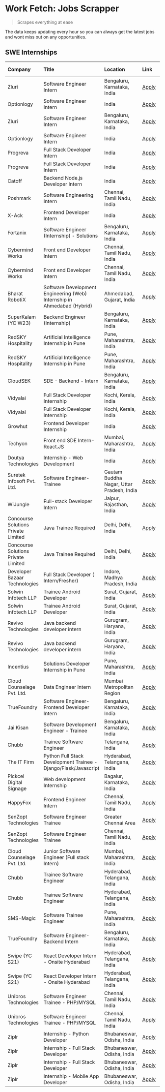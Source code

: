 # Work Fetch: Jobs Scrapper
> Scrapes everything at ease

The data keeps updating every hour so you can always get the latest jobs and wont miss out on any opportunities.

## SWE Internships
<!--START_SECTION:workfetch-->
| Company                             | Title                                                                   | Location                                  | Link                                                                                                                                                                                                                                                                                    | Date Posted   |
|:------------------------------------|:------------------------------------------------------------------------|:------------------------------------------|:----------------------------------------------------------------------------------------------------------------------------------------------------------------------------------------------------------------------------------------------------------------------------------------|:--------------|
| Zluri                               | Software Engineer Intern                                                | Bengaluru, Karnataka, India               | [Apply](https://in.linkedin.com/jobs/view/software-engineer-intern-at-zluri-3935996498?position=54&pageNum=0&refId=KxcBug3IGZrZsCwmOt%2FJGQ%3D%3D&trackingId=nqODxGPROfytQ7baQMXHGg%3D%3D&trk=public_jobs_jserp-result_search-card)                                                     | 2024-05-27    |
| Optionlogy                          | Software Engineer Intern                                                | India                                     | [Apply](https://in.linkedin.com/jobs/view/software-engineer-intern-at-optionlogy-3935949453?position=58&pageNum=0&refId=KxcBug3IGZrZsCwmOt%2FJGQ%3D%3D&trackingId=iQQGydNfZWkQ60LDEykWCg%3D%3D&trk=public_jobs_jserp-result_search-card)                                                | 2024-05-27    |
| Zluri                               | Software Engineer Intern                                                | Bengaluru, Karnataka, India               | [Apply](https://in.linkedin.com/jobs/view/software-engineer-intern-at-zluri-3935996498?position=4&pageNum=5&refId=EsVEjuIkSaOgVKaLVbeDdA%3D%3D&trackingId=W6uIkNHVgOECELuhSLGqTg%3D%3D&trk=public_jobs_jserp-result_search-card)                                                        | 2024-05-27    |
| Optionlogy                          | Software Engineer Intern                                                | India                                     | [Apply](https://in.linkedin.com/jobs/view/software-engineer-intern-at-optionlogy-3935949453?position=8&pageNum=5&refId=EsVEjuIkSaOgVKaLVbeDdA%3D%3D&trackingId=%2BbWCMtKwsyZilU%2BTyBp4%2BA%3D%3D&trk=public_jobs_jserp-result_search-card)                                             | 2024-05-27    |
| Progreva                            | Full Stack Developer Intern                                             | India                                     | [Apply](https://in.linkedin.com/jobs/view/full-stack-developer-intern-at-progreva-3931610238?position=32&pageNum=0&refId=KxcBug3IGZrZsCwmOt%2FJGQ%3D%3D&trackingId=0KYEPsVzFZvQ43QYhDNtbA%3D%3D&trk=public_jobs_jserp-result_search-card)                                               | 2024-05-24    |
| Progreva                            | Full Stack Developer Intern                                             | India                                     | [Apply](https://in.linkedin.com/jobs/view/full-stack-developer-intern-at-progreva-3931610238?position=7&pageNum=2&refId=H9TltwwmP03BuBhnT47YVA%3D%3D&trackingId=Ge%2Frvhj1kkf%2FCx7eRDzZ6Q%3D%3D&trk=public_jobs_jserp-result_search-card)                                              | 2024-05-24    |
| Catoff                              | Backend Node.js Developer Intern                                        | India                                     | [Apply](https://in.linkedin.com/jobs/view/backend-node-js-developer-intern-at-catoff-3924012155?position=2&pageNum=7&refId=6Z5YfYpV6%2BG%2B0IHqhWqn2Q%3D%3D&trackingId=PxoL6DiCi0cZASzzUe8oTQ%3D%3D&trk=public_jobs_jserp-result_search-card)                                           | 2024-05-23    |
| Poshmark                            | Software Engineering Intern                                             | Chennai, Tamil Nadu, India                | [Apply](https://in.linkedin.com/jobs/view/software-engineering-intern-at-poshmark-3846946793?position=23&pageNum=0&refId=KxcBug3IGZrZsCwmOt%2FJGQ%3D%3D&trackingId=PVoVdLdcbmd8lCM9lMrBpQ%3D%3D&trk=public_jobs_jserp-result_search-card)                                               | 2024-05-22    |
| X-Ack                               | Frontend Developer Intern                                               | India                                     | [Apply](https://in.linkedin.com/jobs/view/frontend-developer-intern-at-x-ack-3925983173?position=40&pageNum=0&refId=KxcBug3IGZrZsCwmOt%2FJGQ%3D%3D&trackingId=%2FxgbblmxIHUdpJwGlhReAg%3D%3D&trk=public_jobs_jserp-result_search-card)                                                  | 2024-05-22    |
| Fortanix                            | Software Engineer (Internship) - Solutions                              | Bengaluru, Karnataka, India               | [Apply](https://in.linkedin.com/jobs/view/software-engineer-internship-solutions-at-fortanix-3930115670?position=3&pageNum=0&refId=KxcBug3IGZrZsCwmOt%2FJGQ%3D%3D&trackingId=GiouMyEl5nu8810bNto1Rg%3D%3D&trk=public_jobs_jserp-result_search-card)                                     | 2024-05-20    |
| Cybermind Works                     | Front end Developer Intern                                              | Chennai, Tamil Nadu, India                | [Apply](https://in.linkedin.com/jobs/view/front-end-developer-intern-at-cybermind-works-3926293396?position=53&pageNum=0&refId=KxcBug3IGZrZsCwmOt%2FJGQ%3D%3D&trackingId=yhlXcfHn%2FjvOwPbKxJ9YSg%3D%3D&trk=public_jobs_jserp-result_search-card)                                       | 2024-05-15    |
| Cybermind Works                     | Front end Developer Intern                                              | Chennai, Tamil Nadu, India                | [Apply](https://in.linkedin.com/jobs/view/front-end-developer-intern-at-cybermind-works-3926293396?position=3&pageNum=5&refId=EsVEjuIkSaOgVKaLVbeDdA%3D%3D&trackingId=sseZHK0DdjKg27i%2Bgln00w%3D%3D&trk=public_jobs_jserp-result_search-card)                                          | 2024-05-15    |
| Bharat RobotiX                      | Software Development Engineering (Web) Internship in Ahmedabad (Hybrid) | Ahmedabad, Gujarat, India                 | [Apply](https://in.linkedin.com/jobs/view/software-development-engineering-web-internship-in-ahmedabad-hybrid-at-bharat-robotix-3924897657?position=13&pageNum=0&refId=KxcBug3IGZrZsCwmOt%2FJGQ%3D%3D&trackingId=CXOPRpYAgWuI4N3IfEHF5g%3D%3D&trk=public_jobs_jserp-result_search-card) | 2024-05-13    |
| SuperKalam (YC W23)                 | Backend Engineer (Internship)                                           | Bengaluru, Karnataka, India               | [Apply](https://in.linkedin.com/jobs/view/backend-engineer-internship-at-superkalam-yc-w23-3922671591?position=8&pageNum=0&refId=KxcBug3IGZrZsCwmOt%2FJGQ%3D%3D&trackingId=w1xH7z8DgQFFf0AJO9XjlA%3D%3D&trk=public_jobs_jserp-result_search-card)                                       | 2024-05-11    |
| RedSKY Hospitality                  | Artificial Intelligence Internship in Pune                              | Pune, Maharashtra, India                  | [Apply](https://in.linkedin.com/jobs/view/artificial-intelligence-internship-in-pune-at-redsky-hospitality-3923027279?position=59&pageNum=0&refId=KxcBug3IGZrZsCwmOt%2FJGQ%3D%3D&trackingId=4EE2O7FMByTHOkABapC%2F3A%3D%3D&trk=public_jobs_jserp-result_search-card)                    | 2024-05-10    |
| RedSKY Hospitality                  | Artificial Intelligence Internship in Pune                              | Pune, Maharashtra, India                  | [Apply](https://in.linkedin.com/jobs/view/artificial-intelligence-internship-in-pune-at-redsky-hospitality-3923027279?position=9&pageNum=5&refId=EsVEjuIkSaOgVKaLVbeDdA%3D%3D&trackingId=%2BqaMa4eLPPXZzxXG12M%2FKw%3D%3D&trk=public_jobs_jserp-result_search-card)                     | 2024-05-10    |
| CloudSEK                            | SDE - Backend - Intern                                                  | Bengaluru, Karnataka, India               | [Apply](https://in.linkedin.com/jobs/view/sde-backend-intern-at-cloudsek-3920377259?position=6&pageNum=0&refId=KxcBug3IGZrZsCwmOt%2FJGQ%3D%3D&trackingId=pSCmJec2PIwAAiQ1G2ZkyQ%3D%3D&trk=public_jobs_jserp-result_search-card)                                                         | 2024-05-09    |
| Vidyalai                            | Full Stack Developer Internship                                         | Kochi, Kerala, India                      | [Apply](https://in.linkedin.com/jobs/view/full-stack-developer-internship-at-vidyalai-3917285346?position=33&pageNum=0&refId=KxcBug3IGZrZsCwmOt%2FJGQ%3D%3D&trackingId=rmCfJZyguDGRaC5akybsEQ%3D%3D&trk=public_jobs_jserp-result_search-card)                                           | 2024-05-08    |
| Vidyalai                            | Full Stack Developer Internship                                         | Kochi, Kerala, India                      | [Apply](https://in.linkedin.com/jobs/view/full-stack-developer-internship-at-vidyalai-3917285346?position=8&pageNum=2&refId=H9TltwwmP03BuBhnT47YVA%3D%3D&trackingId=YykIro4hRse%2F2Onq27%2Fnrw%3D%3D&trk=public_jobs_jserp-result_search-card)                                          | 2024-05-08    |
| Growhut                             | Frontend Developer Internship                                           | India                                     | [Apply](https://in.linkedin.com/jobs/view/frontend-developer-internship-at-growhut-3916739895?position=9&pageNum=0&refId=KxcBug3IGZrZsCwmOt%2FJGQ%3D%3D&trackingId=5aycSJ36bwa6owA3CRad5w%3D%3D&trk=public_jobs_jserp-result_search-card)                                               | 2024-05-07    |
| Techyon                             | Front end SDE Intern- React.JS                                          | Mumbai, Maharashtra, India                | [Apply](https://in.linkedin.com/jobs/view/front-end-sde-intern-react-js-at-techyon-3917863085?position=47&pageNum=0&refId=KxcBug3IGZrZsCwmOt%2FJGQ%3D%3D&trackingId=86bJN7R8KhIZOIPya8Zd1w%3D%3D&trk=public_jobs_jserp-result_search-card)                                              | 2024-05-06    |
| Doutya Technologies                 | Internship - Web Development                                            | India                                     | [Apply](https://in.linkedin.com/jobs/view/internship-web-development-at-doutya-technologies-3915234831?position=46&pageNum=0&refId=KxcBug3IGZrZsCwmOt%2FJGQ%3D%3D&trackingId=ma1%2FfFni5gFmgHa0Ja2T9w%3D%3D&trk=public_jobs_jserp-result_search-card)                                   | 2024-05-05    |
| Suretek Infosoft Pvt. Ltd.          | Software Engineer-Trainee                                               | Gautam Buddha Nagar, Uttar Pradesh, India | [Apply](https://in.linkedin.com/jobs/view/software-engineer-trainee-at-suretek-infosoft-pvt-ltd-3916999948?position=17&pageNum=0&refId=KxcBug3IGZrZsCwmOt%2FJGQ%3D%3D&trackingId=KUrfbPDMm%2BMVupQ5Eo1new%3D%3D&trk=public_jobs_jserp-result_search-card)                               | 2024-05-04    |
| WiJungle                            | Full-stack Developer Intern                                             | Jaipur, Rajasthan, India                  | [Apply](https://in.linkedin.com/jobs/view/full-stack-developer-intern-at-wijungle-3912864543?position=37&pageNum=0&refId=KxcBug3IGZrZsCwmOt%2FJGQ%3D%3D&trackingId=uoBFEs7RcY5t0uhYqSSrHg%3D%3D&trk=public_jobs_jserp-result_search-card)                                               | 2024-05-01    |
| Concourse Solutions Private Limited | Java Trainee Required                                                   | Delhi, Delhi, India                       | [Apply](https://in.linkedin.com/jobs/view/java-trainee-required-at-concourse-solutions-private-limited-3912869388?position=55&pageNum=0&refId=KxcBug3IGZrZsCwmOt%2FJGQ%3D%3D&trackingId=YUbzjpw33lC2bpoH5aVtkw%3D%3D&trk=public_jobs_jserp-result_search-card)                          | 2024-05-01    |
| Concourse Solutions Private Limited | Java Trainee Required                                                   | Delhi, Delhi, India                       | [Apply](https://in.linkedin.com/jobs/view/java-trainee-required-at-concourse-solutions-private-limited-3912869388?position=5&pageNum=5&refId=EsVEjuIkSaOgVKaLVbeDdA%3D%3D&trackingId=kEdmKMn3dOENej%2FgpJzfrQ%3D%3D&trk=public_jobs_jserp-result_search-card)                           | 2024-05-01    |
| Developer Bazaar Technologies       | Full Stack Developer ( Intern/Fresher)                                  | Indore, Madhya Pradesh, India             | [Apply](https://in.linkedin.com/jobs/view/full-stack-developer-intern-fresher-at-developer-bazaar-technologies-3911563564?position=45&pageNum=0&refId=KxcBug3IGZrZsCwmOt%2FJGQ%3D%3D&trackingId=%2B6POIieG9ZjGQB0qE0N2%2Fw%3D%3D&trk=public_jobs_jserp-result_search-card)              | 2024-04-26    |
| Solwin Infotech LLP                 | Trainee Android Developer                                               | Surat, Gujarat, India                     | [Apply](https://in.linkedin.com/jobs/view/trainee-android-developer-at-solwin-infotech-llp-3909398018?position=52&pageNum=0&refId=KxcBug3IGZrZsCwmOt%2FJGQ%3D%3D&trackingId=2nwOIxZdZSu%2FqEwHz10v8w%3D%3D&trk=public_jobs_jserp-result_search-card)                                    | 2024-04-26    |
| Solwin Infotech LLP                 | Trainee Android Developer                                               | Surat, Gujarat, India                     | [Apply](https://in.linkedin.com/jobs/view/trainee-android-developer-at-solwin-infotech-llp-3909398018?position=2&pageNum=5&refId=EsVEjuIkSaOgVKaLVbeDdA%3D%3D&trackingId=hs%2BPqlGIngPh6fVUTZ79eg%3D%3D&trk=public_jobs_jserp-result_search-card)                                       | 2024-04-26    |
| Revivo Technologies                 | Java backend developer intern                                           | Gurugram, Haryana, India                  | [Apply](https://in.linkedin.com/jobs/view/java-backend-developer-intern-at-revivo-technologies-3906034446?position=26&pageNum=0&refId=KxcBug3IGZrZsCwmOt%2FJGQ%3D%3D&trackingId=D6TJSHywnKGSyQ06FmbppQ%3D%3D&trk=public_jobs_jserp-result_search-card)                                  | 2024-04-19    |
| Revivo Technologies                 | Java backend developer intern                                           | Gurugram, Haryana, India                  | [Apply](https://in.linkedin.com/jobs/view/java-backend-developer-intern-at-revivo-technologies-3906034446?position=1&pageNum=2&refId=H9TltwwmP03BuBhnT47YVA%3D%3D&trackingId=LkfjEzmWNKcFsBAIY2W7rw%3D%3D&trk=public_jobs_jserp-result_search-card)                                     | 2024-04-19    |
| Incentius                           | Solutions Developer Internship in Pune                                  | Pune, Maharashtra, India                  | [Apply](https://in.linkedin.com/jobs/view/solutions-developer-internship-in-pune-at-incentius-3904329499?position=14&pageNum=0&refId=KxcBug3IGZrZsCwmOt%2FJGQ%3D%3D&trackingId=N1ZqG7xacs2HNtLO%2B4AVGg%3D%3D&trk=public_jobs_jserp-result_search-card)                                 | 2024-04-17    |
| Cloud Counselage Pvt. Ltd.          | Data Engineer Intern                                                    | Mumbai Metropolitan Region                | [Apply](https://in.linkedin.com/jobs/view/data-engineer-intern-at-cloud-counselage-pvt-ltd-3892875231?position=7&pageNum=7&refId=6Z5YfYpV6%2BG%2B0IHqhWqn2Q%3D%3D&trackingId=RHYKZoBHM%2Bd1BIJgDkIjDg%3D%3D&trk=public_jobs_jserp-result_search-card)                                   | 2024-04-11    |
| TrueFoundry                         | Software Engineer- Frontend Developer Intern                            | Bengaluru, Karnataka, India               | [Apply](https://in.linkedin.com/jobs/view/software-engineer-frontend-developer-intern-at-truefoundry-3887320206?position=12&pageNum=0&refId=KxcBug3IGZrZsCwmOt%2FJGQ%3D%3D&trackingId=seTC3qUUwuVy0Qko3zOYHA%3D%3D&trk=public_jobs_jserp-result_search-card)                            | 2024-04-05    |
| Jai Kisan                           | Software Development Engineer - Trainee                                 | Bengaluru, Karnataka, India               | [Apply](https://in.linkedin.com/jobs/view/software-development-engineer-trainee-at-jai-kisan-3913911193?position=15&pageNum=0&refId=KxcBug3IGZrZsCwmOt%2FJGQ%3D%3D&trackingId=%2FEC3FL9EWR1eEWV5br98xw%3D%3D&trk=public_jobs_jserp-result_search-card)                                  | 2024-04-04    |
| Chubb                               | Trainee Software Engineer                                               | Telangana, India                          | [Apply](https://in.linkedin.com/jobs/view/trainee-software-engineer-at-chubb-3909641440?position=16&pageNum=0&refId=KxcBug3IGZrZsCwmOt%2FJGQ%3D%3D&trackingId=%2F34R6PRQ8TisgdoP3%2Ftyhw%3D%3D&trk=public_jobs_jserp-result_search-card)                                                | 2024-03-30    |
| The IT Firm                         | Python Full Stack Development Trainee - Django/Flask/Javascript         | Hyderabad, Telangana, India               | [Apply](https://in.linkedin.com/jobs/view/python-full-stack-development-trainee-django-flask-javascript-at-the-it-firm-3864185812?position=1&pageNum=7&refId=6Z5YfYpV6%2BG%2B0IHqhWqn2Q%3D%3D&trackingId=dfJCqrFHy5s2kGBO3pUIiA%3D%3D&trk=public_jobs_jserp-result_search-card)         | 2024-03-22    |
| Pickcel Digital Signage             | Web development Internship                                              | Bagalur, Karnataka, India                 | [Apply](https://in.linkedin.com/jobs/view/web-development-internship-at-pickcel-digital-signage-3849506118?position=44&pageNum=0&refId=KxcBug3IGZrZsCwmOt%2FJGQ%3D%3D&trackingId=pL8LGr%2F1JTG7RRVkAsLw0Q%3D%3D&trk=public_jobs_jserp-result_search-card)                               | 2024-03-08    |
| HappyFox                            | Frontend Engineer Intern                                                | Chennai, Tamil Nadu, India                | [Apply](https://in.linkedin.com/jobs/view/frontend-engineer-intern-at-happyfox-3848357951?position=42&pageNum=0&refId=KxcBug3IGZrZsCwmOt%2FJGQ%3D%3D&trackingId=dyOy6R%2FZw5dw7otU%2B3Wlgg%3D%3D&trk=public_jobs_jserp-result_search-card)                                              | 2024-03-07    |
| SenZopt Technologies                | Software Engineer Trainee                                               | Greater Chennai Area                      | [Apply](https://in.linkedin.com/jobs/view/software-engineer-trainee-at-senzopt-technologies-3827688781?position=24&pageNum=0&refId=KxcBug3IGZrZsCwmOt%2FJGQ%3D%3D&trackingId=mqgTU2DqrqjqGJJNcNYn1g%3D%3D&trk=public_jobs_jserp-result_search-card)                                     | 2024-02-12    |
| SenZopt Technologies                | Software Engineer Trainee                                               | Chennai, Tamil Nadu, India                | [Apply](https://in.linkedin.com/jobs/view/software-engineer-trainee-at-senzopt-technologies-3827686880?position=39&pageNum=0&refId=KxcBug3IGZrZsCwmOt%2FJGQ%3D%3D&trackingId=m4KVNOUi%2Bsm6ZZyIh6jjcQ%3D%3D&trk=public_jobs_jserp-result_search-card)                                   | 2024-02-12    |
| Cloud Counselage Pvt. Ltd.          | Junior Software Engineer (Full stack Intern)                            | Mumbai, Maharashtra, India                | [Apply](https://in.linkedin.com/jobs/view/junior-software-engineer-full-stack-intern-at-cloud-counselage-pvt-ltd-3803132814?position=20&pageNum=0&refId=KxcBug3IGZrZsCwmOt%2FJGQ%3D%3D&trackingId=3KFsXW6HtfCBqDmpOvd4Dw%3D%3D&trk=public_jobs_jserp-result_search-card)                | 2024-01-11    |
| Chubb                               | Trainee Software Engineer                                               | Hyderabad, Telangana, India               | [Apply](https://in.linkedin.com/jobs/view/trainee-software-engineer-at-chubb-3811550279?position=56&pageNum=0&refId=KxcBug3IGZrZsCwmOt%2FJGQ%3D%3D&trackingId=%2FGfq0%2B6wWP2De11cPpN%2BsQ%3D%3D&trk=public_jobs_jserp-result_search-card)                                              | 2023-12-28    |
| Chubb                               | Trainee Software Engineer                                               | Hyderabad, Telangana, India               | [Apply](https://in.linkedin.com/jobs/view/trainee-software-engineer-at-chubb-3811550279?position=6&pageNum=5&refId=EsVEjuIkSaOgVKaLVbeDdA%3D%3D&trackingId=stTaA%2FvnCpBAUt%2FLfXEmdQ%3D%3D&trk=public_jobs_jserp-result_search-card)                                                   | 2023-12-28    |
| SMS-Magic                           | Software Trainee Engineer                                               | Pune, Maharashtra, India                  | [Apply](https://in.linkedin.com/jobs/view/software-trainee-engineer-at-sms-magic-3761409781?position=22&pageNum=0&refId=KxcBug3IGZrZsCwmOt%2FJGQ%3D%3D&trackingId=LKY%2B%2FhPBDrgRg2upo9OUWA%3D%3D&trk=public_jobs_jserp-result_search-card)                                            | 2023-11-16    |
| TrueFoundry                         | Software Engineer-Backend Intern                                        | Bengaluru, Karnataka, India               | [Apply](https://in.linkedin.com/jobs/view/software-engineer-backend-intern-at-truefoundry-3779508170?position=21&pageNum=0&refId=KxcBug3IGZrZsCwmOt%2FJGQ%3D%3D&trackingId=vcdpWyv0wWONouqqNyPuQQ%3D%3D&trk=public_jobs_jserp-result_search-card)                                       | 2023-11-10    |
| Swipe (YC S21)                      | React Developer Intern - Onsite Hyderabad                               | Hyderabad, Telangana, India               | [Apply](https://in.linkedin.com/jobs/view/react-developer-intern-onsite-hyderabad-at-swipe-yc-s21-3737600089?position=28&pageNum=0&refId=KxcBug3IGZrZsCwmOt%2FJGQ%3D%3D&trackingId=Kr6d30RZLD%2Fs3FeJgO5eiQ%3D%3D&trk=public_jobs_jserp-result_search-card)                             | 2023-10-13    |
| Swipe (YC S21)                      | React Developer Intern - Onsite Hyderabad                               | Hyderabad, Telangana, India               | [Apply](https://in.linkedin.com/jobs/view/react-developer-intern-onsite-hyderabad-at-swipe-yc-s21-3737600089?position=3&pageNum=2&refId=H9TltwwmP03BuBhnT47YVA%3D%3D&trackingId=TF4hwblOtyDmUr3nj5yBhg%3D%3D&trk=public_jobs_jserp-result_search-card)                                  | 2023-10-13    |
| Unibros Technologies                | Software Engineer Trainee - PHP/MYSQL                                   | Chennai, Tamil Nadu, India                | [Apply](https://in.linkedin.com/jobs/view/software-engineer-trainee-php-mysql-at-unibros-technologies-3656599241?position=27&pageNum=0&refId=KxcBug3IGZrZsCwmOt%2FJGQ%3D%3D&trackingId=V5%2B8hziDc9NAyAOfzrl16A%3D%3D&trk=public_jobs_jserp-result_search-card)                         | 2023-06-12    |
| Unibros Technologies                | Software Engineer Trainee - PHP/MYSQL                                   | Chennai, Tamil Nadu, India                | [Apply](https://in.linkedin.com/jobs/view/software-engineer-trainee-php-mysql-at-unibros-technologies-3656599241?position=2&pageNum=2&refId=H9TltwwmP03BuBhnT47YVA%3D%3D&trackingId=Bxn2lu3JvL5DVhQBpr0uKw%3D%3D&trk=public_jobs_jserp-result_search-card)                              | 2023-06-12    |
| Ziplr                               | Internship - Python Developer                                           | Bhubaneswar, Odisha, India                | [Apply](https://in.linkedin.com/jobs/view/internship-python-developer-at-ziplr-3645677592?position=50&pageNum=0&refId=KxcBug3IGZrZsCwmOt%2FJGQ%3D%3D&trackingId=d4X5XAgetA50BFcFtnQeXw%3D%3D&trk=public_jobs_jserp-result_search-card)                                                  | 2023-06-02    |
| Ziplr                               | Internship - Full Stack Developer                                       | Bhubaneswar, Odisha, India                | [Apply](https://in.linkedin.com/jobs/view/internship-full-stack-developer-at-ziplr-3645675705?position=57&pageNum=0&refId=KxcBug3IGZrZsCwmOt%2FJGQ%3D%3D&trackingId=iTAvVvn2rJHRctUo5K5jAg%3D%3D&trk=public_jobs_jserp-result_search-card)                                              | 2023-06-02    |
| Ziplr                               | Internship - Full Stack Developer                                       | Bhubaneswar, Odisha, India                | [Apply](https://in.linkedin.com/jobs/view/internship-full-stack-developer-at-ziplr-3645675705?position=7&pageNum=5&refId=EsVEjuIkSaOgVKaLVbeDdA%3D%3D&trackingId=j%2FDqs28ohhSwouIlmOcDLw%3D%3D&trk=public_jobs_jserp-result_search-card)                                               | 2023-06-02    |
| Ziplr                               | Internship - Mobile App Developer                                       | Bhubaneswar, Odisha, India                | [Apply](https://in.linkedin.com/jobs/view/internship-mobile-app-developer-at-ziplr-3618474948?position=4&pageNum=7&refId=6Z5YfYpV6%2BG%2B0IHqhWqn2Q%3D%3D&trackingId=npsoIZ7l7pNaWZknFaM62g%3D%3D&trk=public_jobs_jserp-result_search-card)                                             | 2023-05-03    |
<!--END_SECTION:workfetch-->
